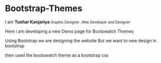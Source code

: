 # Bootstrap-Themes

I am <strong>Tushar Kanjariya</strong><small> Graphic Designer ,Web Developer and Designer</small>

Here i am developing a new Demo page for Bootswatch Themes

Using Bootstrap we are designing the website But we want to new design in bootstrap

then used the bootswatch theme as a bootstrap css
